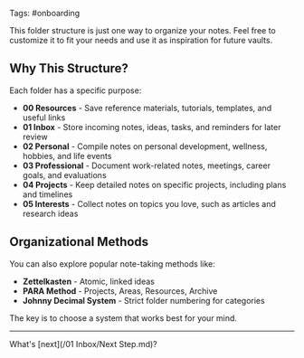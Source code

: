 Tags: #onboarding

This folder structure is just one way to organize your notes. Feel free to customize it to fit your needs and use it as inspiration for future vaults.

## Why This Structure?

Each folder has a specific purpose:

- **00 Resources** - Save reference materials, tutorials, templates, and useful links
- **01 Inbox** - Store incoming notes, ideas, tasks, and reminders for later review
- **02 Personal** - Compile notes on personal development, wellness, hobbies, and life events
- **03 Professional** - Document work-related notes, meetings, career goals, and evaluations
- **04 Projects** - Keep detailed notes on specific projects, including plans and timelines
- **05 Interests** - Collect notes on topics you love, such as articles and research ideas

## Organizational Methods

You can also explore popular note-taking methods like:

- **Zettelkasten** - Atomic, linked ideas
- **PARA Method** - Projects, Areas, Resources, Archive
- **Johnny Decimal System** - Strict folder numbering for categories

The key is to choose a system that works best for your mind.

---

What's [next](/01 Inbox/Next Step.md)?